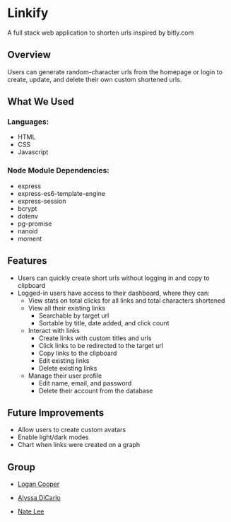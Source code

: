 # Linkify
A full stack web application to shorten urls inspired by bitly.com

## Overview
Users can generate random-character urls from the homepage or login to create, update, and delete their own custom shortened urls.

## What We Used
### Languages:
- HTML
- CSS
- Javascript

### Node Module Dependencies:
- express
- express-es6-template-engine
- express-session
- bcrypt
- dotenv
- pg-promise
- nanoid
- moment
 
<!-- ## Screenshots
![TITLE](url) -->

## Features
* Users can quickly create short urls without logging in and copy to clipboard
* Logged-in users have access to their dashboard, where they can:
    * View stats on total clicks for all links and total characters shortened
    * View all their existing links
        * Searchable by target url
        * Sortable by title, date added, and click count
    * Interact with links
        * Create links with custom titles and urls
        * Click links to be redirected to the target url
        * Copy links to the clipboard
        * Edit existing links
        * Delete existing links
    * Manage their user profile
        * Edit name, email, and password
        * Delete their account from the database

## Future Improvements
* Allow users to create custom avatars
* Enable light/dark modes
* Chart when links were created on a graph

## Group

- <a href="https://github.com/logancooper">Logan Cooper</a>

- <a href="https://github.com/alyssadicarlo">Alyssa DiCarlo</a>

- <a href="https://github.com/natelee3">Nate Lee</a>